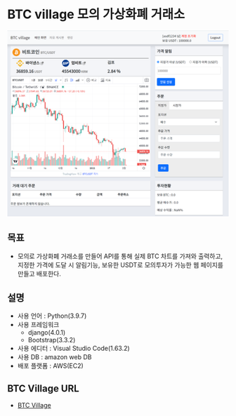 # BTC village 모의 가상화폐 거래소

![](img/BTC_Village.png) 

## 목표

- 모의로 가상화폐 거래소를 만들어 API를 통해 실제 BTC 차트를 가져와 출력하고, 지정한 가격에 도달 시 알림기능, 보유한 USDT로 모의투자가 가능한 웹 페이지를 만들고 배포한다.

## 설명

- 사용 언어 : Python(3.9.7)
- 사용 프레임워크
  - django(4.0.1)
  - Bootstrap(3.3.2)
- 사용 에디터 : Visual Studio Code(1.63.2)
- 사용 DB : amazon web DB
- 배포 플랫폼 : AWS(EC2) 

## BTC Village URL
- [BTC Village](http://btc-village.com/)